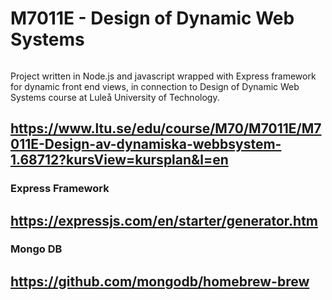 # M7011E - Design of Dynamic Web Systems
###### 
Project written in Node.js and javascript wrapped with Express framework for dynamic front end views, in connection to Design of Dynamic Web Systems course at Luleå University of Technology.

https://www.ltu.se/edu/course/M70/M7011E/M7011E-Design-av-dynamiska-webbsystem-1.68712?kursView=kursplan&l=en
--------

### Express Framework

https://expressjs.com/en/starter/generator.htm
-------

### Mongo DB

https://github.com/mongodb/homebrew-brew
-------